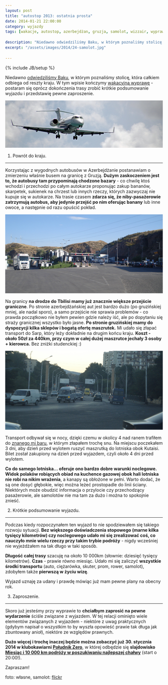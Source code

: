 ```yaml
---
layout: post
title: "autostop 2013: ostatnia prosta"
date: 2014-01-21 22:00:00
category: wyjazdy
tags: [wakacje, autostop, azerbejdżan, gruzja, samolot, wizzair, wyprawa]

description: "Niedawno odwiedziliśmy Baku, w którym poznaliśmy stolicę, która całkiem odbiega od reszty kraju. W tym wpisie kończymy wakacyjną wyprawę - postaram się oprócz dokończenia trasy zrobić krótkie podsumowanie wyjazdu i przedstawię pewne zaproszenie."
excerpt: "/assets/images/2014/24-samolot.jpg"

---
```


{% include JB/setup %}

Niedawno [odwiedziliśmy Baku](/2014/01/18/autostop-2013-baku/), w którym poznaliśmy stolicę, która całkiem odbiega od reszty kraju. W tym wpisie kończymy [wakacyjną wyprawę](/2013/08/12/dzienniki-z-wakacji-autostop-2013/) - postaram się oprócz dokończenia trasy zrobić krótkie podsumowanie wyjazdu i przedstawię pewne zaproszenie.

<a data-lightbox='img' href='/assets/images/2014/24-samolot.jpg' title='samolot'><img alt='samolot' src='/assets/images/2014/24-samolot.jpg' /></a>

1) Powrót do kraju.
-------------------

Korzystając z wygodnych autobusów w Azerbejdżanie postanawiam o zmierzeniu właśnie busem na granicę z Gruzją. **Dużym zaskoczeniem jest to, że autobusy tam przypominają chodzone bazary** - co chwilę ktoś wchodzi i przechodzi po całym autokarze proponując zakup bananów, skarpetek, sukienek na chrzest lub innych rzeczy, których zazwyczaj nie kupuje się w autokarze. Na trasie czasem **zdarza się, że niby-pasażerowie zatrzymują autobus, aby jedynie przejść po nim oferując banany** lub inne owoce, a następnie od razu opuścić pokład.

<a data-lightbox='img' href='/assets/images/2014/25-granica.jpg' title='granica gruzińsko-azerbejdżańska, strona gruzińska'><img alt='granica gruzińsko-azerbejdżańska, strona gruzińska' src='/assets/images/2014/25-granica.jpg' /></a>

Na granicy **na drodze do Tbilisi mamy już znacznie większe przejście graniczne**. Po stronie azerbejdżańskiej aut jest bardzo dużo (po gruzińskiej mniej, ale nadal sporo), a samo przejście nie sprawia problemów - co prawda początkowo nie byłem pewien gdzie należy iść, ale po dopytaniu się straży granicznej wszystko było jasne. **Po stronie gruzińskiej mamy do dyspozycji kilka sklepów i bogatą ofertę maszrutek.** Mi udało się złapać transport do Sarp, który leży dokładnie na drugim końcu kraju. **Koszt - około 50zł za 440km, przy czym w całej dużej maszrutce jechały 3 osoby + kierowca.** Bez zniżki studenckiej :)

<a data-lightbox='img' href='/assets/images/2014/26-tbilisi.jpg' title='ostatni rzut okiem na Tbilisi'><img alt='ostatni rzut okiem na Tbilisi' src='/assets/images/2014/26-tbilisi.jpg' /></a>

Transport odbywał się w nocy, dzięki czemu w okolicy 4 nad ranem trafiłem do [znanego mi baru](/2013/12/04/autostop-2013-przenosiny-do-gruzji/), w którym złapałem trochę snu. Na miejscu poczekałem 3 dni, aby dzień przed wylotem ruszyć maszrutką do lotniska obok Kutaisi. Bilet został zakupiony na dzień przed wyjazdem, czyli około 4 dni przed wylotem.

**Co do samego lotniska... oferuje ono bardzo dobre warunki noclegowe. Widok polaków robiących obiad na kuchence gazowej obok hali lotniska nie robi na nikim wrażenia**, a kanapy są obłożone w pełni. Warto dodać, że są one dosyć głębokie, więc można leżeć prostopadle do linii ściany. Niektórych może obudzić informacja o przylocie czy przechodzący pasażerowie, ale samolotów nie ma tam za dużo i można to spokojnie znieść.

2) Krótkie podsumowanie wyjazdu.
--------------------------------

Podczas kiedy rozpoczynałem ten wyjazd to nie spodziewałem się takiego rozwoju sytuacji. **Bez większego doświadczenia stopowego (marne kilka tysięcy kilometrów) czy noclegowego udało mi się zrealizować coś, co nauczyło mnie wielu rzeczy przy takim trybie podróży** - nigdy wcześniej nie wyjeżdżałem na tak długo w taki sposób.

**Długość całej trasy** szacuję na około 10 000km (słownie: dziesięć tysięcy kilometrów). **Czas** - prawie równo miesiąc. Udało mi się zaliczyć **wszystkie środki transportu** (auto, ciężarówka, skuter, prom, rower, samolot), zdobyłem także **pierwszą w życiu wizę**.

Wyjazd uznaję za udany i prawdę mówiąc już mam pewne plany na obecny rok.

3) Zaproszenie.
---------------

Skoro już jesteśmy przy wyprawie to **chciałbym zaprosić na pewne wydarzenie** ściśle związane z wyjazdem. W tej relacji ominięto wiele elementów związanych z wyjazdem - niektóre z uwag praktycznych (gdybym napisał o wszystkim to by wyszła opowieść prawie tak długa jak zbuntowany anioł), niektóre ze względów prawnych.

**Dużo więcej i trochę inaczej będzie można zobaczyć już 30. stycznia 2014 w klubokawiarni [Południk Zero](http://www.poludnikzero.pl/)**, w której odbędzie się **slajdowisko [Miesiąc i 10 000 km podróży w poszukiwaniu najlepszej chałwy](https://www.facebook.com/events/1410607085849397/)** (start o 20:00!).

Zapraszam!

foto: własne, samolot: [flickr](http://www.flickr.com/photos/38437057@N06/3894160862/in/photolist-6W7Amw-6W7B7U-6YgHca-7fhGMv-7fmzY1-7r2Zyg-7VmbZS-7CpsUZ-eYRC1N-fArP8e-fgjBCu-fgjBBd-9m6hNy-cFF6hb-fArPdK-9QvNNk-cPUtny-bmXQb1-eYYbAN-8ifn4J-bajQKB-8tRVGC-dWCMXr-943erw-8rzJrn-9cLXF9-dzcJ5c-aDuRra-bjnXWZ-eYLPrT-fKEsQ9-8ceTLT-842ibs-9tJwWB-ebE7zs-ebyvSa-hGFDQN-7zW1JJ-fzTPnZ-bSBrgz-cTRzgf-a6NEPz-ebyrKX-9t2ish-7zUK6s-ehEwLX-aEwjZS-bJ1k9D-7WmV8V-aEspNg-81wUbM)

